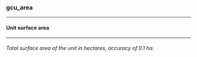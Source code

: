 ### gcu_area



------
#### Unit surface area



------
###### Total surface area of the unit in hectares, accuracy of 0.1 ha.